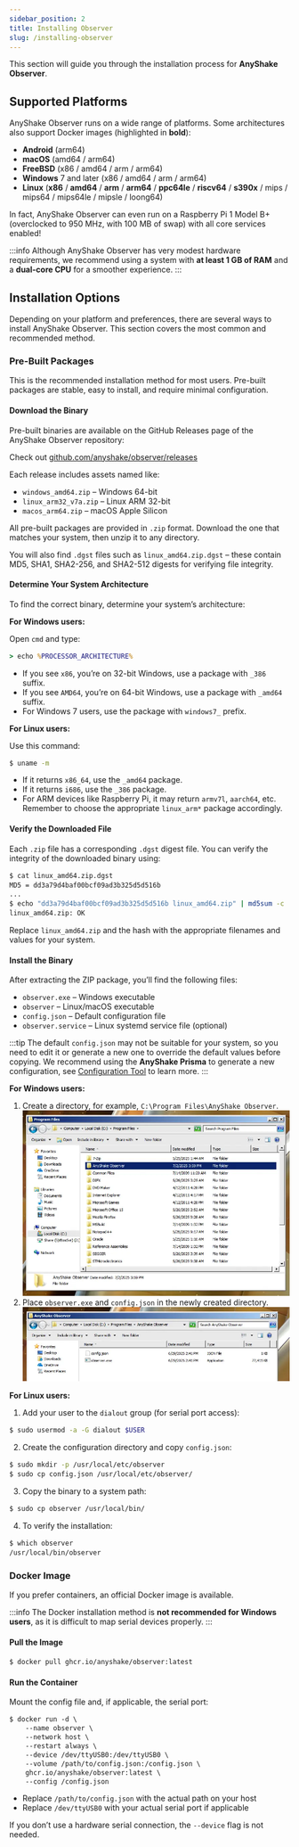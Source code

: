 ```yaml
---
sidebar_position: 2
title: Installing Observer
slug: /installing-observer
---
```


This section will guide you through the installation process for **AnyShake Observer**.

## Supported Platforms

AnyShake Observer runs on a wide range of platforms. Some architectures also support Docker images (highlighted in **bold**):

- **Android** (arm64)
- **macOS** (amd64 / arm64)
- **FreeBSD** (x86 / amd64 / arm / arm64)
- **Windows** 7 and later (x86 / amd64 / arm / arm64)
- **Linux** (**x86** / **amd64** / **arm** / **arm64** / **ppc64le** / **riscv64** / **s390x** / mips / mips64 / mips64le / mipsle / loong64)

In fact, AnyShake Observer can even run on a Raspberry Pi 1 Model B+ (overclocked to 950 MHz, with 100 MB of swap) with all core services enabled!

:::info
Although AnyShake Observer has very modest hardware requirements, we recommend using a system with **at least 1 GB of RAM** and a **dual-core CPU** for a smoother experience.
:::

## Installation Options

Depending on your platform and preferences, there are several ways to install AnyShake Observer. This section covers the most common and recommended method.

### Pre-Built Packages

This is the recommended installation method for most users. Pre-built packages are stable, easy to install, and require minimal configuration.

#### Download the Binary

Pre-built binaries are available on the GitHub Releases page of the AnyShake Observer repository:

Check out [github.com/anyshake/observer/releases](https://github.com/anyshake/observer/releases)

Each release includes assets named like:

- `windows_amd64.zip` – Windows 64-bit
- `linux_arm32_v7a.zip` – Linux ARM 32-bit
- `macos_arm64.zip` – macOS Apple Silicon

All pre-built packages are provided in `.zip` format. Download the one that matches your system, then unzip it to any directory.

You will also find `.dgst` files such as `linux_amd64.zip.dgst` – these contain MD5, SHA1, SHA2-256, and SHA2-512 digests for verifying file integrity.

#### Determine Your System Architecture

To find the correct binary, determine your system’s architecture:

**For Windows users:**

Open `cmd` and type:

```cmd
> echo %PROCESSOR_ARCHITECTURE%
```

- If you see `x86`, you’re on 32-bit Windows, use a package with `_386` suffix.
- If you see `AMD64`, you’re on 64-bit Windows, use a package with `_amd64` suffix.
- For Windows 7 users, use the package with `windows7_` prefix.

**For Linux users:**

Use this command:

```bash
$ uname -m
```

- If it returns `x86_64`, use the `_amd64` package.
- If it returns `i686`, use the `_386` package.
- For ARM devices like Raspberry Pi, it may return `armv7l`, `aarch64`, etc. Remember to choose the appropriate `linux_arm*` package accordingly.

#### Verify the Downloaded File

Each `.zip` file has a corresponding `.dgst` digest file. You can verify the integrity of the downloaded binary using:

```bash
$ cat linux_amd64.zip.dgst
MD5 = dd3a79d4baf00bcf09ad3b325d5d516b
...
$ echo "dd3a79d4baf00bcf09ad3b325d5d516b linux_amd64.zip" | md5sum -c
linux_amd64.zip: OK
```

Replace `linux_amd64.zip` and the hash with the appropriate filenames and values for your system.

#### Install the Binary

After extracting the ZIP package, you’ll find the following files:

- `observer.exe` – Windows executable
- `observer` – Linux/macOS executable
- `config.json` – Default configuration file
- `observer.service` – Linux systemd service file (optional)

:::tip
The default `config.json` may not be suitable for your system, so you need to edit it or generate a new one to override the default values before copying. We recommend using the **AnyShake Prisma** to generate a new configuration, see [Configuration Tool](configuration-tool) to learn more.
:::

**For Windows users:**

1. Create a directory, for example, `C:\Program Files\AnyShake Observer`.
   ![Installation Directory](img/installing-observer/windows-directory.webp)
2. Place `observer.exe` and `config.json` in the newly created directory.
   ![Installation Files](img/installing-observer/windows-observer-files.webp)

**For Linux users:**

1. Add your user to the `dialout` group (for serial port access):

```bash
$ sudo usermod -a -G dialout $USER
```

2. Create the configuration directory and copy `config.json`:

```bash
$ sudo mkdir -p /usr/local/etc/observer
$ sudo cp config.json /usr/local/etc/observer/
```

3. Copy the binary to a system path:

```bash
$ sudo cp observer /usr/local/bin/
```

4. To verify the installation:

```bash
$ which observer
/usr/local/bin/observer
```

### Docker Image

If you prefer containers, an official Docker image is available.

:::info
The Docker installation method is **not recommended for Windows users**, as it is difficult to map serial devices properly.
:::

#### Pull the Image

```bash
$ docker pull ghcr.io/anyshake/observer:latest
```

#### Run the Container

Mount the config file and, if applicable, the serial port:

```
$ docker run -d \
    --name observer \
    --network host \
    --restart always \
    --device /dev/ttyUSB0:/dev/ttyUSB0 \
    --volume /path/to/config.json:/config.json \
    ghcr.io/anyshake/observer:latest \
    --config /config.json
```

- Replace `/path/to/config.json` with the actual path on your host
- Replace `/dev/ttyUSB0` with your actual serial port if applicable

If you don’t use a hardware serial connection, the `--device` flag is not needed.
